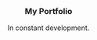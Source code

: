 <!-- PROJECT LOGO -->
<br />
<div align="center">
  <a href="https://github.com/cacaiol/catalog-movies">
  
  </a>

<h3 align="center">My Portfolio</h3>

  <p align="center">
    In constant development.
    <br />
